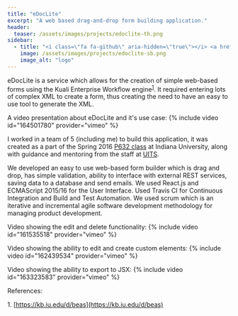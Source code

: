 ```yaml
---
title: "eDocLite"
excerpt: "A web based drag-and-drop form building application."
header:
  teaser: /assets/images/projects/edoclite-th.png
sidebar:
  - title: "<i class=\"fa fa-github\" aria-hidden=\"true\"></i> <a href=\"https://github.com/p632-sp-2016/eDocLite\">GitHub Repo</a>"
    image: /assets/images/projects/edoclite-sb.png
    image_alt: "logo"
---
```

eDocLite is a service which allows for the creation of simple web-based forms using the Kuali Enterprise Workflow engine<sup>[1](#1)</sup>. It required entering lots of complex XML to create a form, thus creating the need to have an easy to use tool to generate the XML.

A video presentation about eDocLite and it's use case:
{% include video id="164501780" provider="vimeo" %}

I worked in a team of 5 (including me) to build this application, it was created as a part of the Spring 2016 [P632 class](https://www.sice.indiana.edu/graduate/courses/index.html?number=p632&department=csci) at Indiana University, along with guidance and mentoring from the staff at [UITS](https://uits.iu.edu).

We developed an easy to use web-based form builder which is drag and drop, has simple validation, ability to interface with external REST services, saving data to a database and send emails. We used React.js and ECMAScript 2015/16 for the User Interface. Used Travis CI for Continuous Integration and Build and Test Automation. We used scrum which is an iterative and incremental agile software development methodology for managing product development.

Video showing the edit and delete functionality:
{% include video id="161535518" provider="vimeo" %}

Video showing the ability to edit and create custom elements:
{% include video id="162439534" provider="vimeo" %}

Video showing the ability to export to JSX:
{% include video id="163323583" provider="vimeo" %}

References:

<a name="1">1.</a> [https://kb.iu.edu/d/beas](https://kb.iu.edu/d/beas)